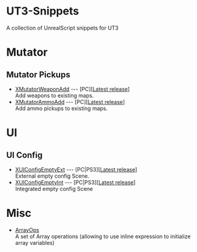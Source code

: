# UT3-Snippets
A collection of UnrealScript snippets for UT3

# Mutator

## Mutator Pickups

* [XMutatorWeaponAdd](https://github.com/RattleSN4K3/UT3-Snippet-Mutator-Weapons-AddNew) --- [PC][[Latest release](https://github.com/RattleSN4K3/UT3-Snippet-Mutator-Weapons-AddNew/releases/latest)]  
  Add weapons to existing maps.
* [XMutatorAmmoAdd](https://github.com/RattleSN4K3/UT3-Snippet-Mutator-Ammos-AddNew) --- [PC][[Latest release](https://github.com/RattleSN4K3/UT3-Snippet-Mutator-Ammos-AddNew/releases/latest)]         
  Add ammo pickups to existing maps.

# UI

## UI Config

* [XUIConfigEmptyExt](https://github.com/RattleSN4K3/UT3-Snippet-UI-ConfigSceneEmpty-External) --- [PC|PS3][[Latest release](https://github.com/RattleSN4K3/UT3-Snippet-UI-ConfigSceneEmpty-External/releases/latest)]  
  External empty config Scene.
* [XUIConfigEmptyInt](https://github.com/RattleSN4K3/UT3-Snippet-UI-ConfigSceneEmpty-Integrated) --- [PC|PS3][[Latest release](https://github.com/RattleSN4K3/UT3-Snippet-UI-ConfigSceneEmpty-Integrated/releases/latest)]  
  Integrated empty config Scene

# Misc

* [ArrayOps](https://github.com/RattleSN4K3/UC-MiscArrayOps)  
  A set of Array operations (allowing to use inline expression to initialize array variables)
